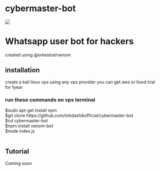 # cybermaster-bot
<img src="https://i.imgur.com/lV08pC6.png">
<h1>Whatsapp user bot for hackers</h1>
created using <a heref ="https://github.com/orkestral/venom">@orkestral/venom</a>
<h2> installation </h2>
create a kali linux vps using any vps provider you can get aws or linod trial for 1year
<h3>run these commands on vps terminal </h3>
$sudo apt-get install npm<br>
$git clone https://github.com/mhdashikofficial/cybermaster-bot<br>
$cd cybermaster-bot<br>
$npm install venom-bot<br>
$node index.js<br><br>
<h2>Tutorial</h2>
Coming soon
